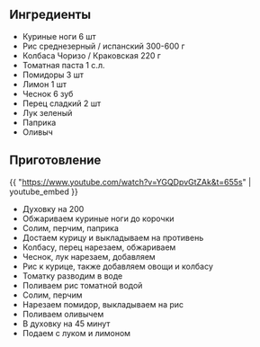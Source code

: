 ## Ингредиенты

- Куриные ноги 6 шт
- Рис среднезерный / испанский 300-600 г
- Колбаса Чоризо / Краковская 220 г
- Томатная паста 1 с.л.
- Помидоры 3 шт
- Лимон 1 шт
- Чеснок 6 зуб
- Перец сладкий 2 шт
- Лук зеленый 
- Паприка
- Оливыч

## Приготовление

{{ "https://www.youtube.com/watch?v=YGQDpvGtZAk&t=655s" | youtube_embed }}

- Духовку на 200
- Обжариваем куриные ноги до корочки
- Солим, перчим, паприка
- Достаем курицу и выкладываем на противень
- Колбасу, перец нарезаем, обжариваем
- Чеснок, лук нарезаем, добавляем
- Рис к курице, также добавляем овощи и колбасу
- Томатку разводим в воде
- Поливаем рис томатной водой
- Солим, перчим
- Нарезаем помидор, выкладываем на рис
- Поливаем оливычем
- В духовку на 45 минут
- Подаем с луком и лимоном